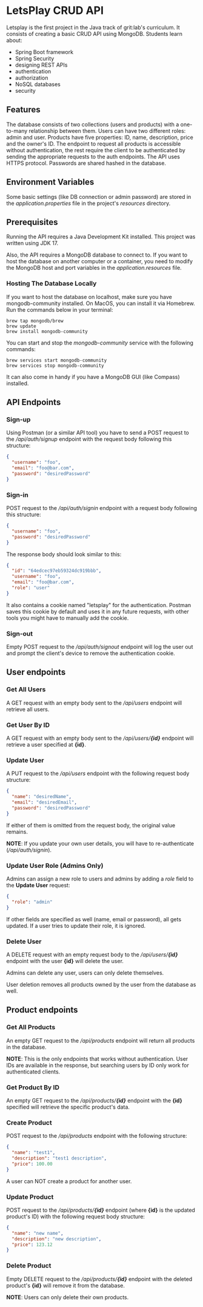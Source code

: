 # LetsPlay CRUD API

Letsplay is the first project in the Java track of grit:lab's curriculum. It consists of creating a basic CRUD API using MongoDB.
Students learn about:
- Spring Boot framework
- Spring Security
- designing REST APIs
- authentication
- authorization
- NoSQL databases
- security

## Features

The database consists of two collections (users and products) with a one-to-many relationship between them.
Users can have two different roles: admin and user. Products have five properties: ID, name, description, price and the owner's ID.
The endpoint to request all products is accessible without authentication, the rest require the client to be authenticated by sending the appropriate requests to the auth endpoints.
The API uses HTTPS protocol. Passwords are shared hashed in the database.

## Environment Variables

Some basic settings (like DB connection or admin password) are stored in the *application.properties* file in the project's *resources* directory.

## Prerequisites

Running the API requires a Java Development Kit installed. This project was written using JDK 17.

Also, the API requires a MongoDB database to connect to. If you want to host the database on another computer or a container, you need to modify the MongoDB host and port variables in the *application.resources* file.

### Hosting The Database Locally

If you want to host the database on localhost, make sure you have mongodb-community installed. On MacOS, you can install it via Homebrew. Run the commands below in your terminal:

```
brew tap mongodb/brew
brew update
brew install mongodb-community
```

You can start and stop the *mongodb-community* service with the following commands:

```
brew services start mongodb-community
brew services stop mongodb-community
```

It can also come in handy if you have a MongoDB GUI (like Compass) installed.

## API Endpoints

### Sign-up

Using Postman (or a similar API tool) you have to send a POST request to the */api/auth/signup* endpoint with the request body following this structure:

```json
{
  "username": "foo",
  "email": "foo@bar.com",
  "password": "desiredPassword"
}
```

### Sign-in

POST request to the */api/auth/signin* endpoint with a request body following this structure:

```json
{
  "username": "foo",
  "password": "desiredPassword"
}
```
The response body should look similar to this:
```json
{
  "id": "64edcec97eb59324dc919bbb",
  "username": "foo",
  "email": "foo@bar.com",
  "role": "user"
}
```
It also contains a cookie named "letsplay" for the authentication. Postman saves this cookie by default and uses it in any future requests, with other tools you might have to manually add the cookie.

### Sign-out

Empty POST request to the */api/auth/signout* endpoint will log the user out and prompt the client's device to remove the authentication cookie.

## User endpoints

### Get All Users

A GET request with an empty body sent to the */api/users* endpoint will retrieve all users.

### Get User By ID

A GET request with an empty body sent to the */api/users/**{id}*** endpoint will retrieve a user specified at **{id}**.

### Update User
A PUT request to the */api/users* endpoint with the following request body structure:
```json
{
  "name": "desiredName",
  "email": "desiredEmail",
  "password": "desiredPassword"
}
```
If either of them is omitted from the request body, the original value remains.

**NOTE**: If you update your own user details, you will have to re-authenticate (*/api/auth/signin*).

### Update User Role (Admins Only)

Admins can assign a new role to users and admins by adding a *role* field to the **Update User** request:
```json
{
  "role": "admin"
}
```
If other fields are specified as well (name, email or password), all gets updated.
If a user tries to update their role, it is ignored.

### Delete User

A DELETE request with an empty request body to the */api/users/**{id}*** endpoint with the user **{id}** will delete the user.

Admins can delete any user, users can only delete themselves.

User deletion removes all products owned by the user from the database as well.

## Product endpoints

### Get All Products

An empty GET request to the */api/products* endpoint will return all products in the database.

**NOTE**: This is the only endpoints that works without authentication. User IDs are available in the response, but searching users by ID only work for authenticated clients.

### Get Product By ID

An empty GET request to the */api/products/**{id}*** endpoint with the **{id}** specified will retrieve the specific product's data.

### Create Product

POST request to the */api/products* endpoint with the following structure:

```json
{
  "name": "test1",
  "description": "test1 description",
  "price": 100.00
}
```

A user can NOT create a product for another user.

### Update Product

POST request to the */api/products/**{id}*** endpoint (where **{id}** is the updated product's ID) with the following request body structure:

```json
{
  "name": "new name",
  "description": "new description",
  "price": 123.12
}
```

### Delete Product

Empty DELETE request to the */api/products/**{id}*** endpoint with the deleted product's **{id}** will remove it from the database.

**NOTE**: Users can only delete their own products.

